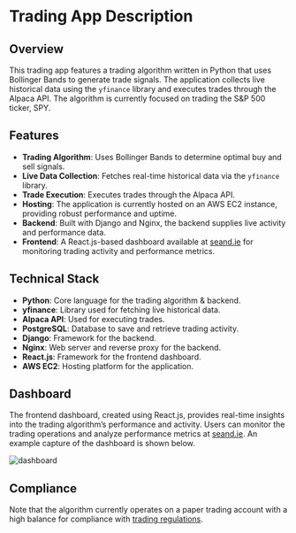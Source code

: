# Trading App Description

## Overview

This trading app features a trading algorithm written in Python that uses Bollinger Bands to generate trade signals. The application collects live historical data using the `yfinance` library and executes trades through the Alpaca API. The algorithm is currently focused on trading the S&P 500 ticker, SPY.

## Features

- **Trading Algorithm**: Uses Bollinger Bands to determine optimal buy and sell signals.
- **Live Data Collection**: Fetches real-time historical data via the `yfinance` library.
- **Trade Execution**: Executes trades through the Alpaca API.
- **Hosting**: The application is currently hosted on an AWS EC2 instance, providing robust performance and uptime.
- **Backend**: Built with Django and Nginx, the backend supplies live activity and performance data.
- **Frontend**: A React.js-based dashboard available at [seand.ie](https://seand.ie) for monitoring trading activity and performance metrics.

## Technical Stack

- **Python**: Core language for the trading algorithm & backend.
- **yfinance**: Library used for fetching live historical data.
- **Alpaca API**: Used for executing trades.
- **PostgreSQL**: Database to save and retrieve trading activity.
- **Django**: Framework for the backend.
- **Nginx**: Web server and reverse proxy for the backend.
- **React.js**: Framework for the frontend dashboard.
- **AWS EC2**: Hosting platform for the application.

## Dashboard

The frontend dashboard, created using React.js, provides real-time insights into the trading algorithm’s performance and activity. Users can monitor the trading operations and analyze performance metrics at [seand.ie](https://seand.ie). An example capture of the dashboard is shown below.

![dashboard](https://github.com/Seandowling123/Trading_App/assets/61026772/4b8bd7e2-9373-48c5-b172-97c62ec72d49)


## Compliance

Note that the algorithm currently operates on a paper trading account with a high balance for compliance with [trading regulations](https://www.investopedia.com/terms/p/patterndaytrader.asp).
